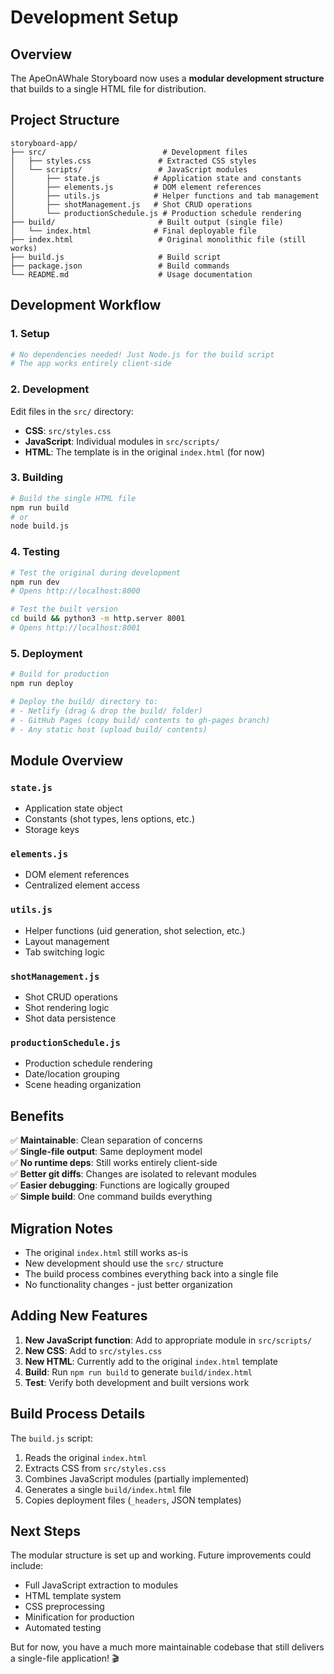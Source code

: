 # Development Setup

## Overview
The ApeOnAWhale Storyboard now uses a **modular development structure** that builds to a single HTML file for distribution.

## Project Structure

```
storyboard-app/
├── src/                          # Development files
│   ├── styles.css               # Extracted CSS styles
│   └── scripts/                 # JavaScript modules
│       ├── state.js            # Application state and constants
│       ├── elements.js         # DOM element references  
│       ├── utils.js            # Helper functions and tab management
│       ├── shotManagement.js   # Shot CRUD operations
│       └── productionSchedule.js # Production schedule rendering
├── build/                       # Built output (single file)
│   └── index.html              # Final deployable file
├── index.html                   # Original monolithic file (still works)
├── build.js                     # Build script
├── package.json                 # Build commands
└── README.md                    # Usage documentation
```

## Development Workflow

### 1. Setup
```bash
# No dependencies needed! Just Node.js for the build script
# The app works entirely client-side
```

### 2. Development
Edit files in the `src/` directory:
- **CSS**: `src/styles.css`
- **JavaScript**: Individual modules in `src/scripts/`
- **HTML**: The template is in the original `index.html` (for now)

### 3. Building
```bash
# Build the single HTML file
npm run build
# or
node build.js
```

### 4. Testing
```bash
# Test the original during development
npm run dev
# Opens http://localhost:8000

# Test the built version  
cd build && python3 -m http.server 8001
# Opens http://localhost:8001
```

### 5. Deployment
```bash
# Build for production
npm run deploy

# Deploy the build/ directory to:
# - Netlify (drag & drop the build/ folder)
# - GitHub Pages (copy build/ contents to gh-pages branch)
# - Any static host (upload build/ contents)
```

## Module Overview

### `state.js`
- Application state object
- Constants (shot types, lens options, etc.)
- Storage keys

### `elements.js`  
- DOM element references
- Centralized element access

### `utils.js`
- Helper functions (uid generation, shot selection, etc.)
- Layout management
- Tab switching logic

### `shotManagement.js`
- Shot CRUD operations
- Shot rendering logic
- Shot data persistence

### `productionSchedule.js`
- Production schedule rendering
- Date/location grouping
- Scene heading organization

## Benefits

✅ **Maintainable**: Clean separation of concerns  
✅ **Single-file output**: Same deployment model  
✅ **No runtime deps**: Still works entirely client-side  
✅ **Better git diffs**: Changes are isolated to relevant modules  
✅ **Easier debugging**: Functions are logically grouped  
✅ **Simple build**: One command builds everything  

## Migration Notes

- The original `index.html` still works as-is
- New development should use the `src/` structure
- The build process combines everything back into a single file
- No functionality changes - just better organization

## Adding New Features

1. **New JavaScript function**: Add to appropriate module in `src/scripts/`
2. **New CSS**: Add to `src/styles.css`  
3. **New HTML**: Currently add to the original `index.html` template
4. **Build**: Run `npm run build` to generate `build/index.html`
5. **Test**: Verify both development and built versions work

## Build Process Details

The `build.js` script:
1. Reads the original `index.html`
2. Extracts CSS from `src/styles.css` 
3. Combines JavaScript modules (partially implemented)
4. Generates a single `build/index.html` file
5. Copies deployment files (`_headers`, JSON templates)

## Next Steps

The modular structure is set up and working. Future improvements could include:
- Full JavaScript extraction to modules
- HTML template system  
- CSS preprocessing
- Minification for production
- Automated testing

But for now, you have a much more maintainable codebase that still delivers a single-file application! 🎬